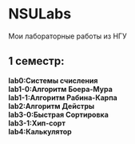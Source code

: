 # NSULabs
Мои лабораторные работы из НГУ

1 семестр:
------------------------------------------------------------------------------------------------------------------------------------------------------------------
  **lab0:Системы счисления**       
  **lab1-0:Алгоритм Боера-Мура**<br>
  **lab1-1:Алгоритм Рабина-Карпа**<br>
  **lab2:Алгоритм Дейстры**<br>
  **lab3-0:Быстрая Сортировка**<br>
  **lab3-1:Хип-сорт**<br>
  **lab4:Калькулятор**<br>
